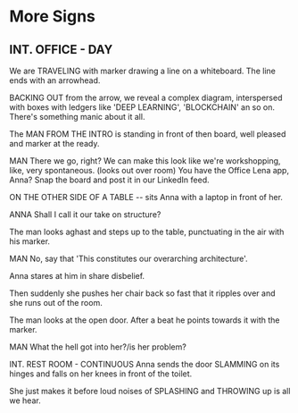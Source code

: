 # More Signs

## INT. OFFICE - DAY

We are TRAVELING with marker drawing a line on a whiteboard. The line ends with an arrowhead.

BACKING OUT from the arrow, we reveal a complex diagram, interspersed with boxes with ledgers like 'DEEP LEARNING', 'BLOCKCHAIN' an so on. There's something manic about it all.

The MAN FROM THE INTRO is standing in front of then board, well pleased and marker at the ready.

MAN
There we go, right? We can make this look like we're workshopping, like, very spontaneous.
\(looks out over room\)
You have the Office Lena app, Anna? Snap the board and post it in our LinkedIn feed.

ON THE OTHER SIDE OF A TABLE -- sits Anna with a laptop in front of her.

ANNA
Shall I call it our take on structure?

The man looks aghast and steps up to the table, punctuating in the air with his marker.

MAN
No, say that 'This constitutes our overarching architecture'.

Anna stares at him in share disbelief.

Then suddenly she pushes her chair back so fast that it ripples over and she runs out of the room.

The man looks at the open door. After a beat he points towards it with the marker.

MAN
What the hell got into her?/is her problem?

INT. REST ROOM - CONTINUOUS
Anna sends the door SLAMMING on its hinges and falls on her knees in front of the toilet.

She just makes it before loud noises of SPLASHING and THROWING up is all we hear.
